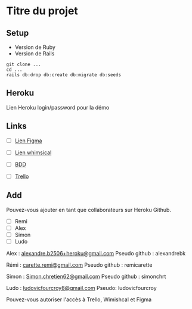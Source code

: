 # Titre du projet

## Setup

- Version de Ruby
- Version de Rails

```
git clone ...
cd ...
rails db:drop db:create db:migrate db:seeds
```

## Heroku

Lien Heroku
login/password pour la démo


## Links

- [ ] [Lien Figma](https://www.figma.com/)
- [ ] [Lien whimsical](https://whimsical.com/)
- [ ] [BDD](https://kitt.lewagon.com/db)
- [ ] [Trello](https://trello.com/)



## Add

Pouvez-vous ajouter en tant que collaborateurs sur Heroku Github.

- [ ] Remi
- [ ] Alex
- [ ] Simon
- [ ] Ludo

Alex : alexandre.b2506+heroku@gmail.com
Pseudo github : alexandrebk

Rémi : carette.remi@gmail.com
Pseudo github :  remicarette

Simon : Simon.chretien62@gmail.com
Pseudo github : simonchrt

Ludo : ludovicfourcroy8@gmail.com
Pseudo: ludovicfourcroy

Pouvez-vous autoriser l'accès à Trello, Wimishcal et Figma
